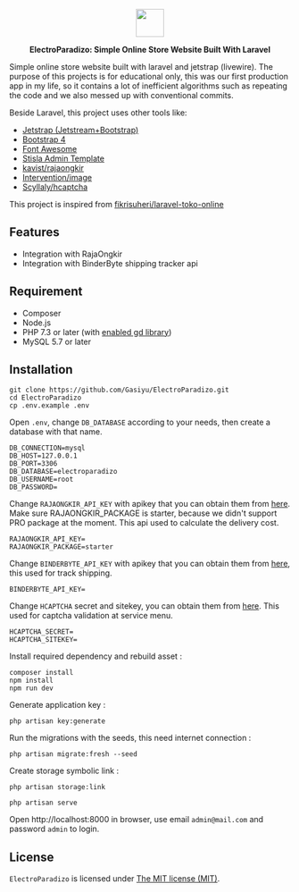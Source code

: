 <p align="center"><a href="https://github.com/Gasiyu/ElectroParadizo" target="_blank"><img src="https://raw.githubusercontent.com/Gasiyu/ElectroParadizo/main/public/images/logo/logo.png?token=AQJC6VFPPAKHRZPVBWVM3B3AXBDJU" width="50"></a></p>

<p align="center">
<b>ElectroParadizo: Simple Online Store Website Built With Laravel</b>
</p>

Simple online store website built with laravel and jetstrap (livewire). The purpose of this projects is for educational only, this was our first production app in my life, so it contains a lot of inefficient algorithms such as repeating the code and we also messed up with conventional commits.

Beside Laravel, this project uses other tools like:
- [Jetstrap (Jetstream+Bootstrap)](https://github.com/nascent-africa/jetstrap)
- [Bootstrap 4](https://getbootstrap.com/)
- [Font Awesome](http://fontawesome.io/)
- [Stisla Admin Template](https://github.com/stisla/stisla)
- [kavist/rajaongkir](https://github.com/kavist/rajaongkir)
- [Intervention/image](https://github.com/Intervention/image)
- [Scyllaly/hcaptcha](https://github.com/Scyllaly/hcaptcha)

This project is inspired from [fikrisuheri/laravel-toko-online](https://github.com/fikrisuheri/laravel-toko-online)

## Features
- Integration with RajaOngkir
- Integration with BinderByte shipping tracker api

## Requirement

-   Composer
-   Node.js
-   PHP 7.3 or later (with [enabled gd library](https://write.corbpie.com/how-to-enable-gd-library-with-xampp-php-8-on-windows/))
-   MySQL 5.7 or later

## Installation

```
git clone https://github.com/Gasiyu/ElectroParadizo.git
cd ElectroParadizo
cp .env.example .env
```

Open `.env`, change `DB_DATABASE` according to your needs, then create a database with that name.
```
DB_CONNECTION=mysql
DB_HOST=127.0.0.1
DB_PORT=3306
DB_DATABASE=electroparadizo
DB_USERNAME=root
DB_PASSWORD=
```
Change `RAJAONGKIR_API_KEY` with apikey that you can obtain them from [here](https://rajaongkir.com/akun/panel). Make sure RAJAONGKIR_PACKAGE is starter, because we didn't support PRO package at the moment. This api used to calculate the delivery cost.
```
RAJAONGKIR_API_KEY=
RAJAONGKIR_PACKAGE=starter
```
Change `BINDERBYTE_API_KEY` with apikey that you can obtain them from [here](https://dashboard.binderbyte.com/profile), this  used for track shipping.
```
BINDERBYTE_API_KEY=
```
Change `HCAPTCHA` secret and sitekey, you can obtain them from [here](https://dashboard.hcaptcha.com/sites). This used for captcha validation at service menu.
```
HCAPTCHA_SECRET=
HCAPTCHA_SITEKEY=
```
Install required dependency and rebuild asset : 
```
composer install
npm install
npm run dev
```
Generate application key :
```
php artisan key:generate
```
Run the migrations with the seeds, this need internet connection :
```
php artisan migrate:fresh --seed
```
Create storage symbolic link :
```
php artisan storage:link
```
```
php artisan serve
```

Open http://localhost:8000 in browser, use email `admin@mail.com` and password `admin` to login.

## License

`ElectroParadizo` is licensed under [The MIT license (MIT)](https://electro-paradizo.mit-license.org/).
